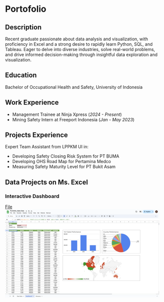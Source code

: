 # Portofolio

## Description
Recent graduate passionate about data analysis and visualization, with proficiency in Excel and a strong desire to rapidly learn Python, SQL, and Tableau. Eager to delve into diverse industries, solve real-world problems, and drive informed decision-making through insightful data exploration and visualization. 

## Education
Bachelor of Occupational Health and Safety, University of Indonesia

## Work Experience
- Management Trainee at Ninja Xpress (_2024 - Present_)
- Mining Safety Intern at Freeport Indonesia (_Jan - May 2023_)

## Projects Experience
Expert Team Assistant from LPPKM UI in:
- Developing Safety Closing Risk System for PT BUMA
- Developing OHS Road Map for Pertamina Medco
- Measuring Safety Maturity Level for PT Bukit Asam

## Data Projects on Ms. Excel
### Interactive Dashboard
[File](https://docs.google.com/spreadsheets/d/1vS_f5-x-mwkt9Q47AppZVFJpXFmKFMiufG7B9FadGZQ/edit?usp=sharing)
![Interactive Dashboard of Sales](https://raw.githubusercontent.com/janeonyi/Portofolio/817c8be928a8ab2a733c74539647c9ea5cb22d60/folder_name/Interactive%20dashboard.png)
